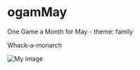 
ogamMay
=======

One Game a Month for May - theme: family

Whack-a-monarch

 ![My image](left23.github.com/ogamMay/img/scene-all.jpg)
